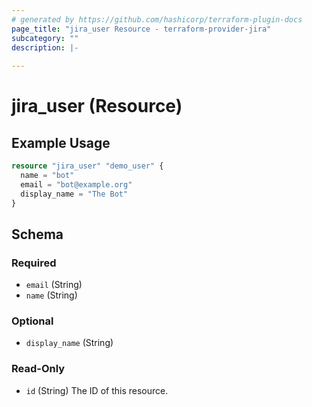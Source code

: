 ```yaml
---
# generated by https://github.com/hashicorp/terraform-plugin-docs
page_title: "jira_user Resource - terraform-provider-jira"
subcategory: ""
description: |-
  
---
```


# jira_user (Resource)



## Example Usage

```terraform
resource "jira_user" "demo_user" {
  name = "bot"
  email = "bot@example.org"
  display_name = "The Bot"
}
```

<!-- schema generated by tfplugindocs -->
## Schema

### Required

- `email` (String)
- `name` (String)

### Optional

- `display_name` (String)

### Read-Only

- `id` (String) The ID of this resource.


